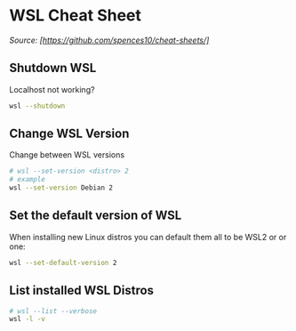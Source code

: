 # WSL Cheat Sheet
*Source: [https://github.com/spences10/cheat-sheets/]*

## Shutdown WSL

Localhost not working?

```bash
wsl --shutdown
```

## Change WSL Version

Change between WSL versions

```bash
# wsl --set-version <distro> 2
# example
wsl --set-version Debian 2
```

## Set the default version of WSL

When installing new Linux distros you can default them all to be WSL2
or or one:

```bash
wsl --set-default-version 2
```

## List installed WSL Distros

```bash
# wsl --list --verbose
wsl -l -v
```